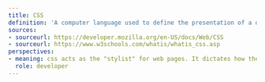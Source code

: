 ```yaml
---
title: CSS
definition: 'A computer language used to define the presentation of a document written in HTML or XML. This includes elements like web pages, mobile apps, and email. CSS controls the layout, colors, fonts, spacing, animations, and other visual aspects, separating content from its presentation.'
sources:
- sourceurl: https://developer.mozilla.org/en-US/docs/Web/CSS
- sourceurl: https://www.w3schools.com/whatis/whatis_css.asp
perspectives:
- meaning: css acts as the "stylist" for web pages. It dictates how the content is displayed, allowing for creative and consistent visual design across different devices and platforms
  role: developer
---
```

